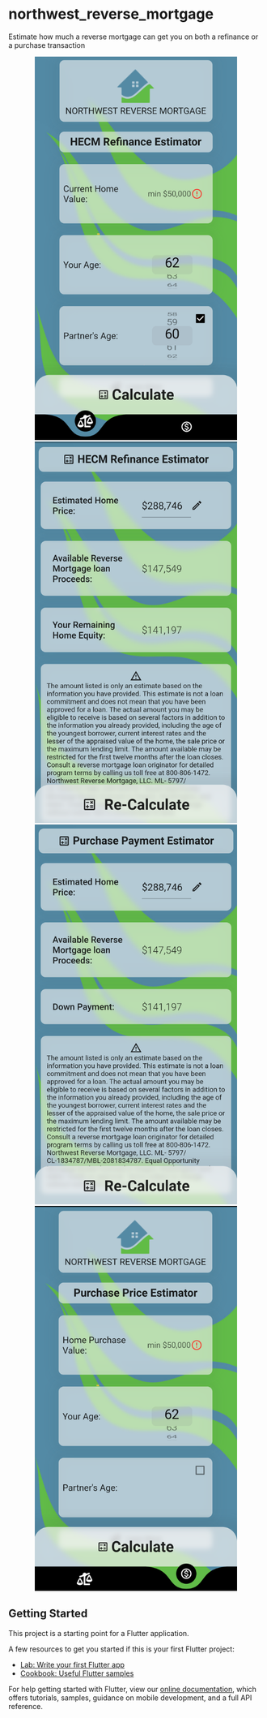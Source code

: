 # northwest_reverse_mortgage

Estimate how much a reverse mortgage can get you on both a refinance or a purchase transaction
<div align="center">
    <img src="images/Screenshot_1620457126.png" width="400px" >
</div>
<div align="center">
    <img src="images/Screenshot_1620457144.png" width="400px" >
</div>
<div align="center">
    <img src="images/Screenshot_1620457157.png" width="400px" >

</div>
<div align="center">
    <img src="images/Screenshot_1620457261.png" width="400px" >
</div>
    

## Getting Started

This project is a starting point for a Flutter application.

A few resources to get you started if this is your first Flutter project:

- [Lab: Write your first Flutter app](https://flutter.dev/docs/get-started/codelab)
- [Cookbook: Useful Flutter samples](https://flutter.dev/docs/cookbook)

For help getting started with Flutter, view our
[online documentation](https://flutter.dev/docs), which offers tutorials,
samples, guidance on mobile development, and a full API reference.
